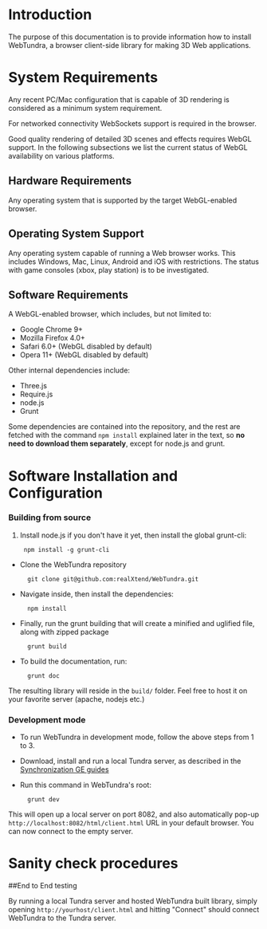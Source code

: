 # Introduction

The purpose of this documentation is to provide information how to install WebTundra, a browser client-side library for making 3D Web applications.

# System Requirements

Any recent PC/Mac configuration that is capable of 3D rendering is considered as a minimum system requirement.

For networked connectivity WebSockets support is required in the browser.

Good quality rendering of detailed 3D scenes and effects requires WebGL support. In the following subsections we list the current status of WebGL availability on various platforms.

## Hardware Requirements

Any operating system that is supported by the target WebGL-enabled browser.

## Operating System Support

Any operating system capable of running a Web browser works. This includes Windows, Mac, Linux, Android and iOS with restrictions. The status with game consoles (xbox, play station) is to be investigated.

## Software Requirements

A WebGL-enabled browser, which includes, but not limited to:

* Google Chrome 9+
* Mozilla Firefox 4.0+
* Safari 6.0+ (WebGL disabled by default)
* Opera 11+ (WebGL disabled by default)

Other internal dependencies include:

* Three.js
* Require.js
* node.js
* Grunt

Some dependencies are contained into the repository, and the rest are fetched with the command `npm install` explained later in the text, so **no need to download them separately**, except for node.js and grunt.

# Software Installation and Configuration
### Building from source
 
1. Install node.js if you don't have it yet, then install the global grunt-cli:

		npm install -g grunt-cli

* Clone the WebTundra repository

		git clone git@github.com:realXtend/WebTundra.git

* Navigate inside, then install the dependencies:

		npm install

* Finally, run the grunt building that will create a minified and uglified file, along with zipped package

		grunt build

* To build the documentation, run:

		grunt doc

The resulting library will reside in the `build/` folder. Feel free to host it on your favorite server (apache, nodejs etc.)

### Development mode

* To run WebTundra in development mode, follow the above steps from 1 to 3. 

* Download, install and run a local Tundra server, as described in the [Synchronization GE guides](http://synchronization.readthedocs.org/en/latest/)

* Run this command in WebTundra's root:

		grunt dev

This will open up a local server on port 8082, and also automatically pop-up `http://localhost:8082/html/client.html` URL in your default browser. You can now connect to the empty server.

# Sanity check procedures

##End to End testing

By running a local Tundra server and hosted WebTundra built library, simply opening `http://yourhost/client.html` and hitting "Connect" should connect WebTundra to the Tundra server.
